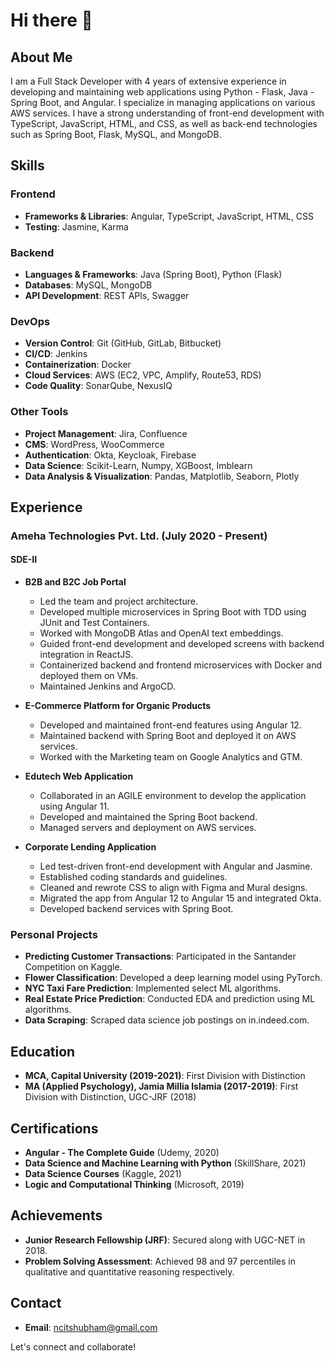 # Hi there 👋

## About Me
I am a Full Stack Developer with 4 years of extensive experience in developing and maintaining web applications using Python - Flask, Java - Spring Boot, and Angular. I specialize in managing applications on various AWS services. I have a strong understanding of front-end development with TypeScript, JavaScript, HTML, and CSS, as well as back-end technologies such as Spring Boot, Flask, MySQL, and MongoDB.

## Skills

### Frontend
- **Frameworks & Libraries**: Angular, TypeScript, JavaScript, HTML, CSS
- **Testing**: Jasmine, Karma

### Backend
- **Languages & Frameworks**: Java (Spring Boot), Python (Flask)
- **Databases**: MySQL, MongoDB
- **API Development**: REST APIs, Swagger

### DevOps
- **Version Control**: Git (GitHub, GitLab, Bitbucket)
- **CI/CD**: Jenkins
- **Containerization**: Docker
- **Cloud Services**: AWS (EC2, VPC, Amplify, Route53, RDS)
- **Code Quality**: SonarQube, NexusIQ

### Other Tools
- **Project Management**: Jira, Confluence
- **CMS**: WordPress, WooCommerce
- **Authentication**: Okta, Keycloak, Firebase
- **Data Science**: Scikit-Learn, Numpy, XGBoost, Imblearn
- **Data Analysis & Visualization**: Pandas, Matplotlib, Seaborn, Plotly

## Experience

### Ameha Technologies Pvt. Ltd. (July 2020 - Present)
#### SDE-II
- **B2B and B2C Job Portal**
  - Led the team and project architecture.
  - Developed multiple microservices in Spring Boot with TDD using JUnit and Test Containers.
  - Worked with MongoDB Atlas and OpenAI text embeddings.
  - Guided front-end development and developed screens with backend integration in ReactJS.
  - Containerized backend and frontend microservices with Docker and deployed them on VMs.
  - Maintained Jenkins and ArgoCD.

- **E-Commerce Platform for Organic Products**
  - Developed and maintained front-end features using Angular 12.
  - Maintained backend with Spring Boot and deployed it on AWS services.
  - Worked with the Marketing team on Google Analytics and GTM.

- **Edutech Web Application**
  - Collaborated in an AGILE environment to develop the application using Angular 11.
  - Developed and maintained the Spring Boot backend.
  - Managed servers and deployment on AWS services.

- **Corporate Lending Application**
  - Led test-driven front-end development with Angular and Jasmine.
  - Established coding standards and guidelines.
  - Cleaned and rewrote CSS to align with Figma and Mural designs.
  - Migrated the app from Angular 12 to Angular 15 and integrated Okta.
  - Developed backend services with Spring Boot.

### Personal Projects
- **Predicting Customer Transactions**: Participated in the Santander Competition on Kaggle.
- **Flower Classification**: Developed a deep learning model using PyTorch.
- **NYC Taxi Fare Prediction**: Implemented select ML algorithms.
- **Real Estate Price Prediction**: Conducted EDA and prediction using ML algorithms.
- **Data Scraping**: Scraped data science job postings on in.indeed.com.

## Education
- **MCA, Capital University (2019-2021)**: First Division with Distinction
- **MA (Applied Psychology), Jamia Millia Islamia (2017-2019)**: First Division with Distinction, UGC-JRF (2018)

## Certifications
- **Angular - The Complete Guide** (Udemy, 2020)
- **Data Science and Machine Learning with Python** (SkillShare, 2021)
- **Data Science Courses** (Kaggle, 2021)
- **Logic and Computational Thinking** (Microsoft, 2019)

## Achievements
- **Junior Research Fellowship (JRF)**: Secured along with UGC-NET in 2018.
- **Problem Solving Assessment**: Achieved 98 and 97 percentiles in qualitative and quantitative reasoning respectively.

## Contact
- **Email**: ncitshubham@gmail.com

Let's connect and collaborate!

